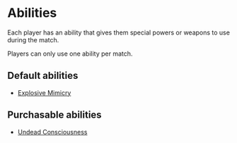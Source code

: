 # Abilities
Each player has an ability that gives them special powers or weapons to use during the match. 

Players can only use one ability per match.

## Default abilities
* [Explosive Mimicry](./explosive-mimicry.md)

## Purchasable abilities
* [Undead Consciousness](./undead-consciousness.md)
